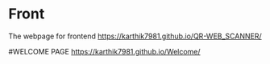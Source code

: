 # Front
The webpage for frontend
https://karthik7981.github.io/QR-WEB_SCANNER/

#WELCOME PAGE
https://karthik7981.github.io/Welcome/
